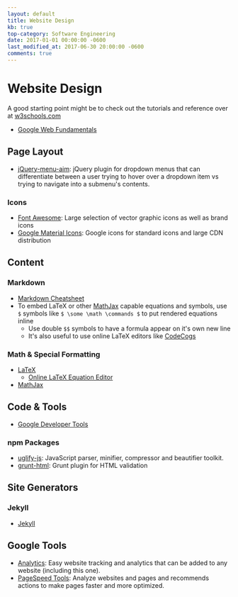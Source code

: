 ```yaml
---
layout: default
title: Website Design
kb: true
top-category: Software Engineering
date: 2017-01-01 00:00:00 -0600
last_modified_at: 2017-06-30 20:00:00 -0600
comments: true
---
```


# Website Design

A good starting point might be to check out the tutorials and reference over at [w3schools.com](https://www.w3schools.com/)

* [Google Web Fundamentals](https://developers.google.com/web/fundamentals/)

## Page Layout

* [jQuery-menu-aim](https://github.com/kamens/jQuery-menu-aim): jQuery plugin for dropdown menus that can differentiate between a user trying to hover over a dropdown item vs trying to navigate into a submenu's contents.

### Icons

* [Font Awesome](http://fontawesome.io/icons/): Large selection of vector graphic icons as well as brand icons
* [Google Material Icons](http://google.github.io/material-design-icons/): Google icons for standard icons and large CDN distribution

## Content

### Markdown

* [Markdown Cheatsheet](https://github.com/adam-p/markdown-here/wiki/Markdown-Cheatsheet)
* To embed LaTeX or other [MathJax](https://www.mathjax.org/) capable equations and symbols, use `$` symbols like `$ \some \math \commands $` to put rendered equations inline
    - Use double `$$` symbols to have a formula appear on it's own new line
    - It's also useful to use online LaTeX editors like [CodeCogs](https://www.codecogs.com/latex/eqneditor.php)

### Math & Special Formatting

* [LaTeX](https://en.wikibooks.org/wiki/LaTeX)
    + [Online LaTeX Equation Editor](https://www.codecogs.com/latex/eqneditor.php)
* [MathJax](https://www.mathjax.org/)

## Code & Tools

* [Google Developer Tools](https://developers.google.com/web/tools/setup/setup-buildtools#dont-trip-up-with-vendor-prefixes)

### npm Packages

* [uglify-js](https://www.npmjs.com/package/uglify-js): JavaScript parser, minifier, compressor and beautifier toolkit.
* [grunt-html](https://www.npmjs.com/package/grunt-html): Grunt plugin for HTML validation

## Site Generators

### Jekyll

* [Jekyll](https://jekyllrb.com/)

## Google Tools

* [Analytics](https://analytics.google.com/): Easy website tracking and analytics that can be added to any website (including this one).
* [PageSpeed Tools](https://developers.google.com/speed/pagespeed/): Analyze websites and pages and recommends actions to make pages faster and more optimized.
